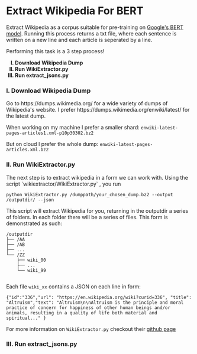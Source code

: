 # Extract Wikipedia For BERT

Extract Wikipedia as a corpus suitable for pre-training on [Google's BERT model](https://github.com/google-research/bert). 
Running this process returns a txt file, where each sentence is written on a new line and each article is seperated by a line. 

Performing this task is a 3 step process! 
<ol type="I">
    <b>
    <li> Download Wikipedia Dump </li>
    <li> Run WikiExtractor.py </li>
    <li> Run extract_jsons.py </li>
    </b>
</ol>


<h3> I. Download Wikipedia Dump  </h3>
Go to https://dumps.wikimedia.org/ for a wide variety of dumps of Wikipedia's website. I prefer 
https://dumps.wikimedia.org/enwiki/latest/ for the latest dump. 

When working on my machine I prefer a smaller shard: `enwiki-latest-pages-articles1.xml-p10p30302.bz2`

But on cloud I prefer the whole dump: `enwiki-latest-pages-articles.xml.bz2`

<h3> II. Run WikiExtractor.py </h3>
The next step is to extract wikipedia in a form we can work with. Using the script `wikiextractor/WikiExtractor.py` , you run 

```
python WikiExtractor.py /dumppath/your_chosen_dump.bz2 --output /outputdir/ --json 
```
This script will extract Wikipedia for you, returning in the outputdir a series of folders. In each folder there will be a series of files.
This form is demonstrated as such:

```
/outputdir
├── /AA 
├── /AB
├── ...
└── /ZZ
    ├── wiki_00
    ├── ...
    └── wiki_99
    
```
Each file `wiki_xx` contains a JSON on each line in form:

```
{"id":"336","url": "https://en.wikipedia.org/wiki?curid=336", "title": "Altruism","text": "Altruism\n\nAltruism is the principle and moral practice of concern for happiness of other human beings and/or animals, resulting in a quality of life both material and spiritual..." } 
```

For more information on `WikiExtractor.py` checkout their [github page](https://github.com/attardi/wikiextractor)
<h3> III. Run extract_jsons.py </h3>
